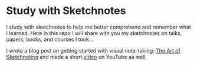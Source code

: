# Study with Sketchnotes

I study with sketchnotes to help me better comprehend and remember what I learned.
Here in this repo I will share with you my sketchnotes on talks, papers, books, and courses I took... 

I wrote a blog post on getting started with visual note-taking: [The Art of Sketchnoting](https://bit.ly/art-of-sketchnoting) and made a short [video](https://youtu.be/Nn0kVMRQAEI) on YouTube as well.
